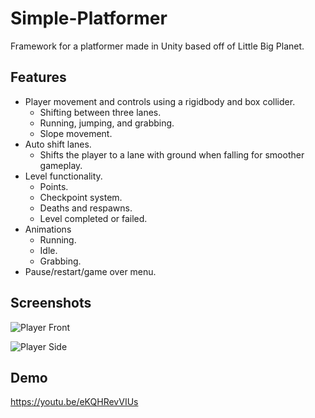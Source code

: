 # Simple-Platformer

Framework for a platformer made in Unity based off of Little Big Planet.

## Features

- Player movement and controls using a rigidbody and box collider.
    - Shifting between three lanes.
    - Running, jumping, and grabbing.
    - Slope movement.
- Auto shift lanes.
    - Shifts the player to a lane with ground when falling for smoother gameplay.
- Level functionality.
    - Points.
    - Checkpoint system.
    - Deaths and respawns.
    - Level completed or failed.
- Animations
    - Running.
    - Idle.
    - Grabbing.
- Pause/restart/game over menu.

## Screenshots

![Player Front](/Screenshots/SacboyFrontText?raw=true)

![Player Side](/Screenshots/SacboySide?raw=true)


## Demo

https://youtu.be/eKQHRevVIUs
